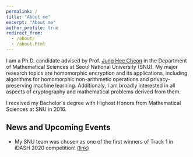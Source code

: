 ```yaml
---
permalink: /
title: "About me"
excerpt: "About me"
author_profile: true
redirect_from: 
  - /about/
  - /about.html
---
```


I am a Ph.D. candidate advised by Prof. [Jung Hee Cheon](http://www.math.snu.ac.kr/~jhcheon/xe2/) in the Department of Mathematical Sciences at Seoul National University (SNU).
My major research topics are homomorphic encryption and its applications, including algorithms for homomorphic non-arithmetic operations and privacy-preserving machine learning. Additionaly, I am broadly interested in all aspects of cryptography and mathematical problems derived from them. 

I received my Bachelor's degree with Highest Honors from Mathematical Sciences at SNU in 2016.


## News and Upcoming Events

- My SNU team was chosen as one of the first winners of Track 1 in iDASH 2020 competition! [(link)](http://www.humangenomeprivacy.org/2020/)

